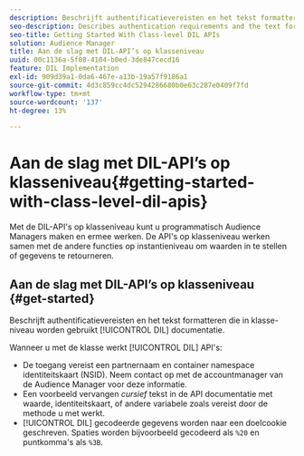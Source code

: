 ```yaml
---
description: Beschrijft authentificatievereisten en het tekst formatteren die in de klasse-vlakke documentatie van DIL worden gebruikt.
seo-description: Describes authentication requirements and the text formatting used in the class-level DIL documentation.
seo-title: Getting Started With Class-level DIL APIs
solution: Audience Manager
title: Aan de slag met DIL-API’s op klasseniveau
uuid: 00c1136a-5f08-4104-b0ed-3de847cecd16
feature: DIL Implementation
exl-id: 909d39a1-0da6-467e-a13b-19a57f9186a1
source-git-commit: 4d3c859cc4dc5294286680b0e63c287e0409f7fd
workflow-type: tm+mt
source-wordcount: '137'
ht-degree: 13%

---
```


# Aan de slag met DIL-API’s op klasseniveau{#getting-started-with-class-level-dil-apis}

Met de DIL-API&#39;s op klasseniveau kunt u programmatisch Audience Managers maken en ermee werken. De API&#39;s op klasseniveau werken samen met de andere functies op instantieniveau om waarden in te stellen of gegevens te retourneren.

## Aan de slag met DIL-API’s op klasseniveau {#get-started}

Beschrijft authentificatievereisten en het tekst formatteren die in klasse-niveau worden gebruikt [!UICONTROL DIL] documentatie.

<!-- 

c_class_start.xml

 -->

Wanneer u met de klasse werkt [!UICONTROL DIL] API&#39;s:

* De toegang vereist een partnernaam en container namespace identiteitskaart (NSID). Neem contact op met de accountmanager van de Audience Manager voor deze informatie.
* Een voorbeeld vervangen *cursief* tekst in de API documentatie met waarde, identiteitskaart, of andere variabele zoals vereist door de methode u met werkt.
* [!UICONTROL DIL] gecodeerde gegevens worden naar een doelcookie geschreven. Spaties worden bijvoorbeeld gecodeerd als `%20` en puntkomma&#39;s als `%3B`.
